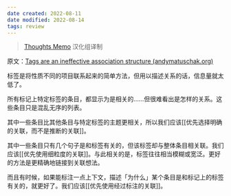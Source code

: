 ```yaml
---
date created: 2022-08-11
date modified: 2022-08-14
tags: review
---
```


<!--我的理解:: 这点我跟andy的观点基本一致。所以我将标签，用成了表达状态的一种标记，而非传统的笔记方法将其用来分类和做关联。-->

> [Thoughts Memo](https://paratranz.cn/projects/3131) 汉化组译制

原文：[Tags are an ineffective association structure (andymatuschak.org)](https://notes.andymatuschak.org/z3MzhvmesiD2htMaEFQJif7gJgyaHAQvKH49Z)

标签是将性质不同的项目联系起来的简单方法，但用以描述关系的话，信息量就太低了。

所有标记上特定标签的条目，都显示为是相关的……但很难看出是怎样的关系。这些条目只是混乱无序的列表。

其中一些条目比其他条目与特定标签的主题更相关，所以我们应该[[优先选择明确的关联，而不是推断的关联]]。

其中一些条目只有几个句子是和标签有关的，但该标签却与整体条目相关联。我们应该[[优先使用细粒度的关联]]。与此相关的是，标签往往相当模糊或宽泛。更好的方法是更精确地链接到关联想法。

而且有时候，如果能标注一点上下文，描述「为什么」某个条目是和标记上的标签有关的，就更好了。我们应该[[优先使用经过标注的关联]]。
